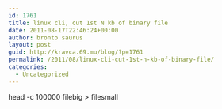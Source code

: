 ```yaml
---
id: 1761
title: linux cli, cut 1st N kb of binary file
date: 2011-08-17T22:46:24+00:00
author: bronto saurus
layout: post
guid: http://kravca.69.mu/blog/?p=1761
permalink: /2011/08/linux-cli-cut-1st-n-kb-of-binary-file/
categories:
  - Uncategorized
---
```

head -c 100000 filebig > filesmall